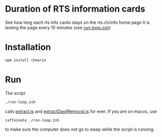 # Duration of RTS information cards
See how long each rts info cards stays on the rts.ch/info home page
It is testing the page every 10 minutes (see [run-loop.zsh](./run-loop.zsh))

# Installation
```zsh
npm install cheerio
```
# Run
The script 
```zsh
./run-loop.zsh
```
calls [extract.js](extract.js) and [extractDayliRemoval.js](extractDayliRemoval.js) for ever.
If you are on macos, use 
```zsh
caffeinate ./run-loop.zsh
```
to make sure the computer does not go to sleep while the script is running. 

